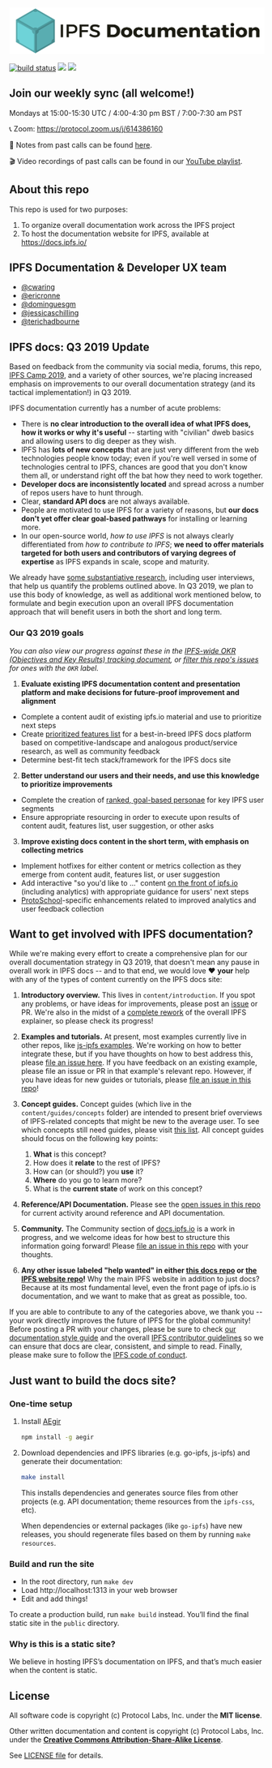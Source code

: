 ![IPFS Documentation](ipfs-docs-header.png "IPFS Documentation")

[![build status](https://img.shields.io/circleci/project/github/ipfs/docs/master.svg?style=flat-square)](https://circleci.com/gh/ipfs/docs)
[![](https://img.shields.io/badge/made%20by-Protocol%20Labs-blue.svg?style=flat-square)](https://protocol.ai/)
[![](https://img.shields.io/badge/project-IPFS-blue.svg?style=flat-square)](http://ipfs.io/)

## Join our weekly sync (all welcome!)
Mondays at 15:00-15:30 UTC / 4:00-4:30 pm BST / 7:00-7:30 am PST

📞 Zoom: https://protocol.zoom.us/j/614386160

 :orange_book: Notes from past calls can be found [here](https://www.google.com/url?q=https://docs.google.com/document/d/1EOD-pJi4GvRmGi9HHocgVV8uVHMFIZlyVgJDkvC3DQ4/edit&sa=D&ust=1563045367944000&usg=AOvVaw1PXuFUmNdcfz8M0oJjv1dP).
 
 🎬 Video recordings of past calls can be found in our [YouTube playlist](https://www.youtube.com/playlist?list=PLuhRWgmPaHtRnfsVYI2LbVS03BRX7TcXq).

## About this repo

This repo is used for two purposes:

1. To organize overall documentation work across the IPFS project
2. To host the documentation website for IPFS, available at https://docs.ipfs.io/

## IPFS Documentation & Developer UX team
- [@cwaring](https://github.com/cwaring)
- [@ericronne](https://github.com/ericronne)
- [@dominguesgm](https://github.com/dominguesgm)
- [@jessicaschilling](https://github.com/jessicaschilling)
- [@terichadbourne](https://github.com/terichadbourne)

## IPFS docs: Q3 2019 Update

Based on feedback from the community via social media, forums, this repo, [IPFS Camp 2019](https://github.com/ipfs/camp/blob/master/DEEP_DIVES/30-ipfs-education-and-documentation.md), and a variety of other sources, we're placing increased emphasis on improvements to our overall documentation strategy (and its tactical implementation!) in Q3 2019.

IPFS documentation currently has a number of acute problems:

- There is **no clear introduction to the overall idea of what IPFS does, how it works or why it's useful** -- starting with "civilian" dweb basics and allowing users to dig deeper as they wish.
- IPFS has **lots of new concepts** that are just very different from the web technologies people know today; even if you're well versed in some of technologies central to IPFS, chances are good that you don't know them all, or understand right off the bat how they need to work together.
- **Developer docs are inconsistently located** and spread across a number of repos users have to hunt through.
- Clear, **standard API docs** are not always available.
- People are motivated to use IPFS for a variety of reasons, but **our docs don't yet offer clear goal-based pathways** for installing or learning more.
- In our open-source world, *how to use IPFS* is not always clearly differentiated from *how to contribute to IPFS*; **we need to offer materials targeted for both users and contributors of varying degrees of expertise** as IPFS expands in scale, scope and maturity.

We already have [some substantiative research](https://ipfs.io/ipfs/QmNj68gTzAs9QbfMKzMGurXP2WCmA6GTcKuUkWm4kBV1Qn/html/), including user interviews, that help us quantify the problems outlined above. In Q3 2019, we plan to use this body of knowledge, as well as additional work mentioned below, to formulate and begin execution upon an overall IPFS documentation approach that will benefit users in both the short and long term.

### Our Q3 2019 goals
*You can also view our progress against these in the [IPFS-wide OKR (Objectives and Key Results) tracking document](https://docs.google.com/spreadsheets/d/1AiNUL7vK5Jp8aa839UaMaI_AlBU5r6Bor-A40179I2A/edit#gid=1841105909), or [filter this repo's issues](https://github.com/ipfs/docs/labels/Priority%3A%20OKR) for ones with the `OKR` label.*

1. **Evaluate existing IPFS documentation content and presentation platform and make decisions for future-proof improvement and alignment**
- Complete a content audit of existing ipfs.io material and use to prioritize next steps		
- Create [prioritized features list](https://docs.google.com/spreadsheets/d/1YJ8yuzoNeunVr3ftvm7x2nIKsj7IlTrsfuy71ZnGg6Y/edit?usp=sharing) for a best-in-breed IPFS docs platform based on competitive-landscape and analogous product/service research, as well as community feedback
- Determine best-fit tech stack/framework for the IPFS docs site

2. **Better understand our users and their needs, and use this knowledge to prioritize improvements**	
- Complete the creation of [ranked, goal-based personae](https://app.mural.co/t/protocollabs6957/m/protocollabs6957/1564779785852/cf7669f3c1773508a811a3fa0eadfb99efb310bf) for key IPFS user segments			
- Ensure appropriate resourcing in order to execute upon results of content audit, features list, user suggestion, or other asks

3. **Improve existing docs content in the short term, with emphasis on collecting metrics**
- Implement hotfixes for either content or metrics collection as they emerge from content audit, features list, or user suggestion
- Add interactive "so you'd like to ..." content [on the front of ipfs.io](https://www.ipfs.io) (including analytics) with appropriate guidance for users' next steps
- [ProtoSchool](https://proto.school)-specific enhancements related to improved analytics and user feedback collection


## Want to get involved with IPFS documentation?

While we're making every effort to create a comprehensive plan for our overall documentation strategy in Q3 2019, that doesn't mean any pause in overall work in IPFS docs -- and to that end, we would love ❤️ **your** help with any of the types of content currently on the IPFS docs site:

1. **Introductory overview.** This lives in `content/introduction`. If you spot any problems, or have ideas for improvements, please post an [issue](https://github.com/ipfs/docs/issues) or PR. We're also in the midst of a [complete rework](https://github.com/ipfs/docs/pull/170) of the overall IPFS explainer, so please check its progress!

2. **Examples and tutorials.** At present, most examples currently live in other repos, like [js-ipfs examples](https://github.com/ipfs/js-ipfs/tree/master/examples). We're working on how to better integrate these, but if you have thoughts on how to best address this, please [file an issue here](https://github.com/ipfs/docs/issues). If you have feedback on an existing example, please file an issue or PR in that example's relevant repo. However, if you have ideas for new guides or tutorials, please [file an issue in this repo](https://github.com/ipfs/docs/issues)!

3. **Concept guides.** Concept guides (which live in the `content/guides/concepts` folder) are intended to present brief overviews of IPFS-related concepts that might be new to the average user. To see which concepts still need guides, please visit [this list](https://github.com/ipfs/docs/issues?utf8=%E2%9C%93&q=is%3Aissue+is%3Aopen+concept+doc). All concept guides should focus on the following key points:

    1. **What** is this concept?
    2. How does it **relate** to the rest of IPFS?
    3. How can (or should?) you **use** it? 
    4. **Where** do you go to learn more?
    5. What is the **current state** of work on this concept?

4. **Reference/API Documentation.** Please see the [open issues in this repo](https://github.com/ipfs/docs/issues) for current activity around reference and API documentation.

5. **Community.** The Community section of [docs.ipfs.io](https://docs.ipfs.io/) is a work in progress, and we welcome ideas for how best to structure this information going forward! Please [file an issue in this repo](https://github.com/ipfs/docs/issues) with your thoughts.

6. **Any other issue labeled "help wanted" in either [this docs repo](https://github.com/ipfs/docs/labels/help%20wanted) or [the IPFS website repo](https://github.com/ipfs/website/labels/help%20wanted)!** Why the main IPFS website in addition to just docs? Because at its most fundamental level, even the front page of ipfs.io is documentation, and we want to make that as great as possible, too.

If you are able to contribute to any of the categories above, we thank you -- your work directly improves the future of IPFS for the global community! Before posting a PR with your changes, please be sure to check [our documentation style guide](https://github.com/ipfs/community/blob/master/DOCS_STYLEGUIDE.md) and the overall [IPFS contributor guidelines](https://github.com/ipfs/community/blob/master/CONTRIBUTING.md) so we can ensure that docs are clear, consistent, and simple to read. Finally, please make sure to follow the [IPFS code of conduct](https://github.com/ipfs/community/blob/master/code-of-conduct.md).

## Just want to build the docs site?

### One-time setup

1. Install [AEgir](https://www.npmjs.com/package/aegir)

    ```sh
    npm install -g aegir
    ```

2. Download dependencies and IPFS libraries (e.g. go-ipfs, js-ipfs) and generate their documentation:

    ```sh
    make install
    ```

    This installs dependencies and generates source files from other projects (e.g. API documentation; theme resources from the `ipfs-css`, etc).

    When dependencies or external packages (like `go-ipfs`) have new releases, you should regenerate files based on them by running `make resources`.


### Build and run the site

* In the root directory, run `make dev`
* Load http://localhost:1313 in your web browser
* Edit and add things!

To create a production build, run `make build` instead. You’ll find the final static site in the `public` directory.


### Why is this is a static site?

We believe in hosting IPFS’s documentation on IPFS, and that’s much easier when the content is static.


## License

All software code is copyright (c) Protocol Labs, Inc. under the **MIT license**.

Other written documentation and content is copyright (c) Protocol Labs, Inc. under the [**Creative Commons Attribution-Share-Alike License**](https://creativecommons.org/licenses/by/4.0/).

See [LICENSE file](./LICENSE) for details.

